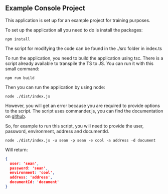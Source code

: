 ## Example Console Project
This application is set up for an example project for training purposes.

To set up the application all you need to do is install the packages:
```text
npm install
```

The script for modifying the code can be found in the ./src folder in index.ts

To run the application, you need to build the application using tsc. There is a script already available to transpile the TS to JS. 
You can run it with this small command:
```text
npm run build
```

Then you can run the application by using node:
```text
node ./dist/index.js
```

However, you will get an error because you are required to provide options to the script. The script uses commander.js, you can find the documentation on [github](https://github.com/tj/commander.js).

So, for example to run this script, you will need to provide the user, password, environment, address and documentId.

```text
node ./dist/index.js -u sean -p sean -e cool -a address -d document
```

Will return:
```json
{
  user: 'sean',
  password: 'sean',
  environment: 'cool',
  address: 'address',
  documentId: 'document'
}
```